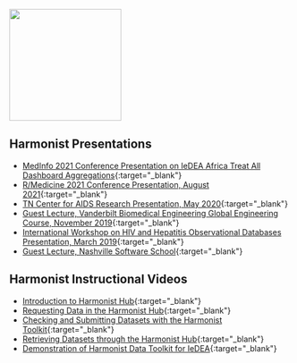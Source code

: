 [<img src="http://dataharmonist.org/logo.png" width="200" />](http://dataharmonist.org)


## Harmonist Presentations
- [MedInfo 2021 Conference Presentation on IeDEA Africa Treat All Dashboard Aggregations](https://www.youtube.com/watch?v=qK9WP5V9Ts8){:target="_blank"}
- [R/Medicine 2021 Conference Presentation, August 2021](https://www.youtube.com/watch?v=14TJ3VqWAC0){:target="_blank"}
- [TN Center for AIDS Research Presentation, May 2020](2020TNCFAR.pdf){:target="_blank"}
- [Guest Lecture, Vanderbilt Biomedical Engineering Global Engineering Course, November 2019](2019GlobalBME.pdf){:target="_blank"}
- [International Workshop on HIV and Hepatitis Observational Databases Presentation, March 2019](2019IWHOD.pdf){:target="_blank"}
- [Guest Lecture, Nashville Software School](2019NSS.pdf){:target="_blank"}

## Harmonist Instructional Videos
- [Introduction to Harmonist Hub](https://www.youtube.com/watch?v=wwPQW1TKN0Q){:target="_blank"}
- [Requesting Data in the Harmonist Hub](https://youtu.be/D-3xelbxTaw){:target="_blank"}
- [Checking and Submitting Datasets with the Harmonist Toolkit](https://youtu.be/8fDS53zm5pE){:target="_blank"}
- [Retrieving Datasets through the Harmonist Hub](https://youtu.be/qQRhJ8IwYwc){:target="_blank"}
- [Demonstration of Harmonist Data Toolkit for IeDEA](https://www.youtube.com/watch?v=pL_RRhvzX-w){:target="_blank"}

